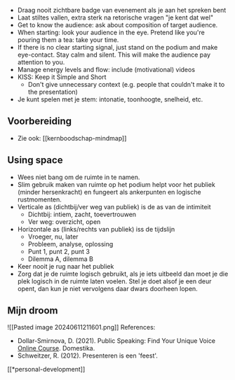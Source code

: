 - Draag nooit zichtbare badge van evenement als je aan het spreken bent
- Laat stiltes vallen, extra sterk na retorische vragen "je kent dat wel"
- Get to know the audience: ask about composition of target audience.
- When starting: look your audience in the eye. Pretend like you're pouring them a tea: take your time.
- If there is no clear starting signal, just stand on the podium and make eye-contact. Stay calm and silent. This will make the audience pay attention to you.
- Manage energy levels and flow: include (motivational) videos
- KISS: Keep it Simple and Short
	- Don't give unnecessary context (e.g. people that couldn't make it to the presentation)
- Je kunt spelen met je stem: intonatie, toonhoogte, snelheid, etc.

## Voorbereiding
- Zie ook: [[kernboodschap-mindmap]]
## Using space

- Wees niet bang om de ruimte in te namen.
- Slim gebruik maken van ruimte op het podium helpt voor het publiek (minder hersenkracht) en fungeert als ankerpunten en logische rustmomenten.
- Verticale as (dichtbij/ver weg van publiek) is de as van de intimiteit
	- Dichtbij: intiem, zacht, toevertrouwen
	- Ver weg: overzicht, open
- Horizontale as (links/rechts van publiek) iss de tijdslijn
	- Vroeger, nu, later
	- Probleem, analyse, oplossing
	- Punt 1, punt 2, punt 3
	- Dilemma A, dilemma B
- Keer nooit je rug naar het publiek
- Zorg dat je de ruimte logisch gebruikt, als je iets uitbeeld dan moet je die plek logisch in de ruimte laten voelen. Stel je doet alsof je een deur opent, dan kun je niet vervolgens daar dwars doorheen lopen.

## Mijn droom

![[Pasted image 20240611211601.png]]
References: 
- Dollar-Smirnova, D. (2021). Public Speaking: Find Your Unique Voice [Online Course](https://www.domestika.org/en/courses/3167-public-speaking-find-your-unique-voice/). Domestika.
- Schweitzer, R. (2012). Presenteren is een 'feest'.

[[*personal-development]]